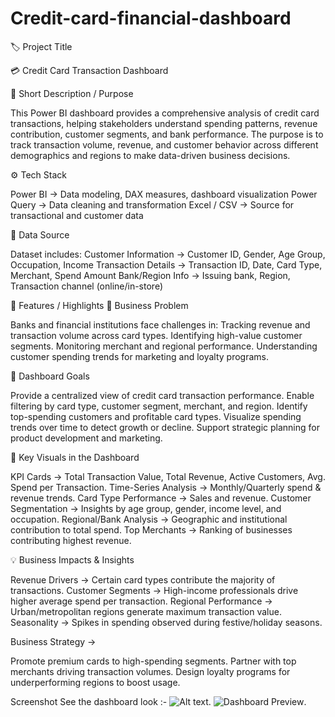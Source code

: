 # Credit-card-financial-dashboard

🏷️ Project Title

💳 Credit Card Transaction Dashboard

📝 Short Description / Purpose

This Power BI dashboard provides a comprehensive analysis of credit card transactions, helping stakeholders understand spending patterns, revenue contribution, customer segments, and bank performance.
The purpose is to track transaction volume, revenue, and customer behavior across different demographics and regions to make data-driven business decisions.

⚙️ Tech Stack

Power BI → Data modeling, DAX measures, dashboard visualization
Power Query → Data cleaning and transformation
Excel / CSV → Source for transactional and customer data

📂 Data Source

Dataset includes:
Customer Information → Customer ID, Gender, Age Group, Occupation, Income
Transaction Details → Transaction ID, Date, Card Type, Merchant, Spend Amount
Bank/Region Info → Issuing bank, Region, Transaction channel (online/in-store)

🌟 Features / Highlights
🔎 Business Problem

Banks and financial institutions face challenges in:
Tracking revenue and transaction volume across card types.
Identifying high-value customer segments.
Monitoring merchant and regional performance.
Understanding customer spending trends for marketing and loyalty programs.

🎯 Dashboard Goals

Provide a centralized view of credit card transaction performance.
Enable filtering by card type, customer segment, merchant, and region.
Identify top-spending customers and profitable card types.
Visualize spending trends over time to detect growth or decline.
Support strategic planning for product development and marketing.

📌 Key Visuals in the Dashboard

KPI Cards → Total Transaction Value, Total Revenue, Active Customers, Avg. Spend per Transaction.
Time-Series Analysis → Monthly/Quarterly spend & revenue trends.
Card Type Performance → Sales and revenue.
Customer Segmentation → Insights by age group, gender, income level, and occupation.
Regional/Bank Analysis → Geographic and institutional contribution to total spend.
Top Merchants → Ranking of businesses contributing highest revenue.

💡 Business Impacts & Insights

Revenue Drivers → Certain card types contribute the majority of transactions.
Customer Segments → High-income professionals drive higher average spend per transaction.
Regional Performance → Urban/metropolitan regions generate maximum transaction value.
Seasonality → Spikes in spending observed during festive/holiday seasons.

Business Strategy →

Promote premium cards to high-spending segments.
Partner with top merchants driving transaction volumes.
Design loyalty programs for underperforming regions to boost usage.

Screenshot 
See the dashboard look :- ![Alt text](https://github.com/username/repo/assets/image.png).
![Dashboard Preview]().
